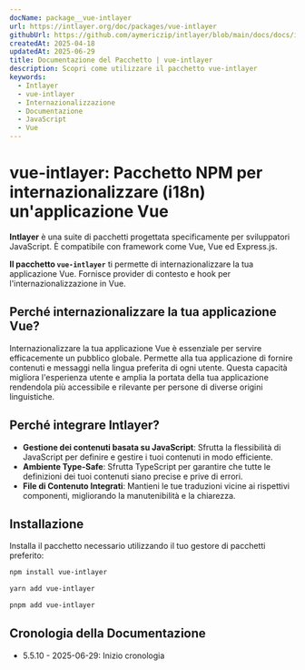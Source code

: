 ```yaml
---
docName: package__vue-intlayer
url: https://intlayer.org/doc/packages/vue-intlayer
githubUrl: https://github.com/aymericzip/intlayer/blob/main/docs/docs/it/packages/vue-intlayer/index.md
createdAt: 2025-04-18
updatedAt: 2025-06-29
title: Documentazione del Pacchetto | vue-intlayer
description: Scopri come utilizzare il pacchetto vue-intlayer
keywords:
  - Intlayer
  - vue-intlayer
  - Internazionalizzazione
  - Documentazione
  - JavaScript
  - Vue
---
```


# vue-intlayer: Pacchetto NPM per internazionalizzare (i18n) un'applicazione Vue

**Intlayer** è una suite di pacchetti progettata specificamente per sviluppatori JavaScript. È compatibile con framework come Vue, Vue ed Express.js.

**Il pacchetto `vue-intlayer`** ti permette di internazionalizzare la tua applicazione Vue. Fornisce provider di contesto e hook per l'internazionalizzazione in Vue.

## Perché internazionalizzare la tua applicazione Vue?

Internazionalizzare la tua applicazione Vue è essenziale per servire efficacemente un pubblico globale. Permette alla tua applicazione di fornire contenuti e messaggi nella lingua preferita di ogni utente. Questa capacità migliora l'esperienza utente e amplia la portata della tua applicazione rendendola più accessibile e rilevante per persone di diverse origini linguistiche.

## Perché integrare Intlayer?

- **Gestione dei contenuti basata su JavaScript**: Sfrutta la flessibilità di JavaScript per definire e gestire i tuoi contenuti in modo efficiente.
- **Ambiente Type-Safe**: Sfrutta TypeScript per garantire che tutte le definizioni dei tuoi contenuti siano precise e prive di errori.
- **File di Contenuto Integrati**: Mantieni le tue traduzioni vicine ai rispettivi componenti, migliorando la manutenibilità e la chiarezza.

## Installazione

Installa il pacchetto necessario utilizzando il tuo gestore di pacchetti preferito:

```bash packageManager="npm"
npm install vue-intlayer
```

```bash packageManager="yarn"
yarn add vue-intlayer
```

```bash packageManager="pnpm"
pnpm add vue-intlayer
```

## Cronologia della Documentazione

- 5.5.10 - 2025-06-29: Inizio cronologia
